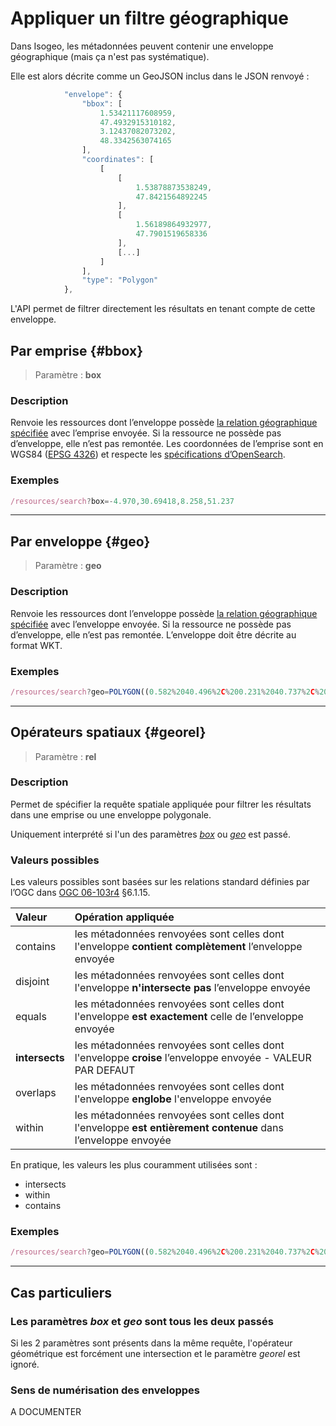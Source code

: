 # Appliquer un filtre géographique

Dans Isogeo, les métadonnées peuvent contenir une enveloppe géographique \(mais ça n'est pas systématique\). 

Elle est alors décrite comme un GeoJSON inclus dans le JSON renvoyé :

```js
            "envelope": {
                "bbox": [
                    1.53421117608959,
                    47.4932915310182,
                    3.12437082073202,
                    48.3342563074165
                ],
                "coordinates": [
                    [
                        [
                            1.53878873538249,
                            47.8421564892245
                        ],
                        [
                            1.56189864932977,
                            47.7901519658336
                        ],
                        [...]
                    ]
                ],
                "type": "Polygon"
            },
```

L'API permet de filtrer directement les résultats en tenant compte de cette enveloppe.

## Par emprise {#bbox}

> Paramètre : **box**

### Description

Renvoie les ressources dont l’enveloppe possède [la relation géographique spécifiée](#georel) avec l’emprise envoyée. Si la ressource ne possède pas d’enveloppe, elle n’est pas remontée. Les coordonnées de l’emprise sont en WGS84 \([EPSG 4326](https://epsg.io/4326)\) et respecte les [spécifications d’OpenSearch](http://www.opensearch.org/Specifications/OpenSearch/Extensions/Geo/1.0/Draft_2#The_.22box.22_parameter).

### Exemples

```js
/resources/search?box=-4.970,30.69418,8.258,51.237
```

---

## Par enveloppe {#geo}

> Paramètre : **geo**

### Description

Renvoie les ressources dont l’enveloppe possède [la relation géographique spécifiée](#georel) avec l’enveloppe envoyée. Si la ressource ne possède pas d’enveloppe, elle n’est pas remontée. L’enveloppe doit être décrite au format WKT.

### Exemples

```js
/resources/search?geo=POLYGON((0.582%2040.496%2C%200.231%2040.737%2C%200.736%2042.869%2C%203.351%2042.386%2C%203.263%2041.814%2C%202.164%2041.265%2C%200.978%20%20%2040.957%2C%200.802%2040.781%2C%200.978%2040.649%2C%200.582%2040.496))
```

---

## Opérateurs spatiaux {#georel}

> Paramètre : **rel**

### Description

Permet de spécifier la requête spatiale appliquée pour filtrer les résultats dans une emprise ou une enveloppe polygonale.

Uniquement interprété si l'un des paramètres [_box_](#box) ou [_geo_](#geo) est passé.

### Valeurs possibles

Les valeurs possibles sont basées sur les relations standard définies par l’OGC dans  [OGC 06-103r4](http://portal.opengeospatial.org/files/?artifact_id=25355) §6.1.15.

| Valeur | Opération appliquée |
| :--- | :--- |
| contains | les métadonnées renvoyées sont celles dont l'enveloppe **contient complètement** l’enveloppe envoyée |
| disjoint | les métadonnées renvoyées sont celles dont l'enveloppe **n'intersecte pas** l’enveloppe envoyée |
| equals | les métadonnées renvoyées sont celles dont l'enveloppe **est exactement** celle de l’enveloppe envoyée |
| **intersects** | les métadonnées renvoyées sont celles dont l'enveloppe **croise** l’enveloppe envoyée - VALEUR PAR DEFAUT |
| overlaps | les métadonnées renvoyées sont celles dont l'enveloppe **englobe** l'enveloppe envoyée |
| within | les métadonnées renvoyées sont celles dont l'enveloppe **est entièrement contenue** dans l’enveloppe envoyée |

En pratique, les valeurs les plus couramment utilisées sont :

* intersects
* within
* contains

### Exemples

```js
/resources/search?geo=POLYGON((0.582%2040.496%2C%200.231%2040.737%2C%200.736%2042.869%2C%203.351%2042.386%2C%203.263%2041.814%2C%202.164%2041.265%2C%200.978%20%20%2040.957%2C%200.802%2040.781%2C%200.978%2040.649%2C%200.582%2040.496))&rel=within
```

---

## Cas particuliers

### Les paramètres _box_ et _geo_ sont tous les deux passés

Si les 2 paramètres sont présents dans la même requête, l'opérateur géométrique est forcément une intersection et le paramètre _georel_ est ignoré.

### Sens de numérisation des enveloppes

A DOCUMENTER

